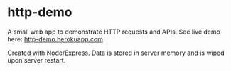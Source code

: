 # http-demo

A small web app to demonstrate HTTP requests and APIs.  See live demo here: [http-demo.herokuapp.com](http-demo.herokuapp.com)

Created with Node/Express.  Data is stored in server memory and is wiped upon server restart.
